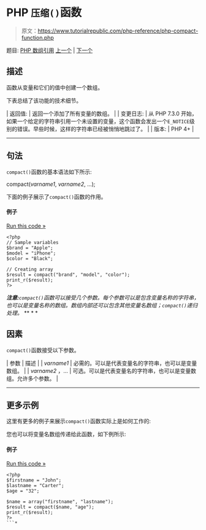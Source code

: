 # PHP `压缩()`函数

> 原文：<https://www.tutorialrepublic.com/php-reference/php-compact-function.php>

题目: [PHP 数组引用](php-array-functions.php) [上一个](php-asort-function.php) | [下一个](php-count-function.php)

## 描述

函数从变量和它们的值中创建一个数组。

下表总结了该功能的技术细节。

| 返回值: | 返回一个添加了所有变量的数组。 |
| 变更日志: | 从 PHP 7.3.0 开始，如果一个给定的字符串引用一个未设置的变量，这个函数会发出一个`E_NOTICE`级别的错误。早些时候，这样的字符串已经被悄悄地跳过了。 |
| 版本: | PHP 4+ |

* * *

## 句法

`compact()`函数的基本语法如下所示:

compact(*varname1*, *varname2*, ...);

下面的例子展示了`compact()`函数的作用。

#### 例子

[Run this code »](../codelab.php?topic=php&file=create-an-array-from-variables-and-their-values "Run this code to view the output")

```
<?php
// Sample variables
$brand = "Apple";
$model = "iPhone";
$color = "Black";

// Creating array 
$result = compact("brand", "model", "color");
print_r($result);
?>
```

 ***注意:**`compact()`函数可以接受几个参数。每个参数可以是包含变量名称的字符串，也可以是变量名称的数组。数组内部还可以包含其他变量名数组；`compact()`递归处理。*  ** * *

## 因素

`compact()`函数接受以下参数。

| 参数 | 描述 |
| *varname1* | 必需的。可以是代表变量名的字符串，也可以是变量数组。 |
| *varname2* ，... | 可选。可以是代表变量名的字符串，也可以是变量数组。允许多个参数。 |

* * *

## 更多示例

这里有更多的例子来展示`compact()`函数实际上是如何工作的:

您也可以将变量名数组传递给此函数，如下例所示:

#### 例子

[Run this code »](../codelab.php?topic=php&file=create-an-array-from-array-of-variable-names "Run this code to view the output")

```
<?php
$firstname = "John";
$lastname = "Carter";
$age = "32";

$name = array("firstname", "lastname");
$result = compact($name, "age");
print_r($result);
?>
```*